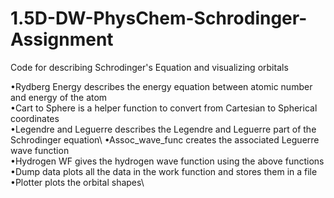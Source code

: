 # 1.5D-DW-PhysChem-Schrodinger-Assignment
Code for describing Schrodinger's Equation and visualizing orbitals

•Rydberg Energy describes the energy equation between atomic number and energy of the atom\
•Cart to Sphere is a helper function to convert from Cartesian to Spherical coordinates\
•Legendre and Leguerre describes the Legendre and Leguerre part of the Schrodinger equation\ 
•Assoc_wave_func creates the associated Leguerre wave function\
•Hydrogen WF gives the hydrogen wave function using the above functions\
•Dump data plots all the data in the work function and stores them in a file\
•Plotter plots the orbital shapes\
